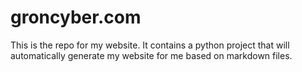 # groncyber.com

This is the repo for my website.
It contains a python project that will automatically generate my website for me based on markdown files.